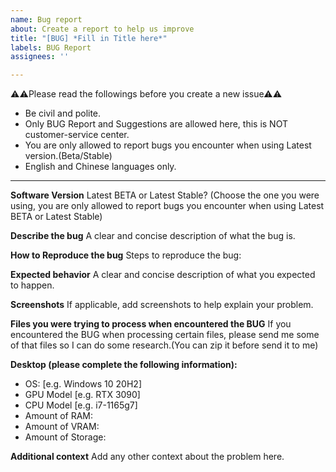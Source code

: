 ```yaml
---
name: Bug report
about: Create a report to help us improve
title: "[BUG] *Fill in Title here*"
labels: BUG Report
assignees: ''

---
```


⚠⚠Please read the followings before you create a new issue⚠⚠
- Be civil and polite.
- Only BUG Report and Suggestions are allowed here, this is NOT customer-service center.
- You are only allowed to report bugs you encounter when using Latest version.(Beta/Stable)
- English and Chinese languages only.

---

**Software Version**
Latest BETA or Latest Stable?
(Choose the one you were using, you are only allowed to report bugs you encounter when using Latest BETA or Latest Stable)

**Describe the bug**
A clear and concise description of what the bug is.

**How to Reproduce the bug**
Steps to reproduce the bug:

**Expected behavior**
A clear and concise description of what you expected to happen.

**Screenshots**
If applicable, add screenshots to help explain your problem.

**Files you were trying to process when encountered the BUG**
If you encountered the BUG when processing certain files, please send me some of that files so I can do some research.(You can zip it before send it to me)

**Desktop (please complete the following information):**
 - OS: [e.g. Windows 10 20H2]
 - GPU Model [e.g. RTX 3090]
 - CPU Model [e.g. i7-1165g7]
 - Amount of RAM:
 - Amount of VRAM:
 - Amount of Storage:

**Additional context**
Add any other context about the problem here.
